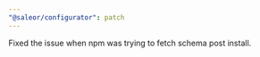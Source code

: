 ```yaml
---
"@saleor/configurator": patch
---
```


Fixed the issue when npm was trying to fetch schema post install.
